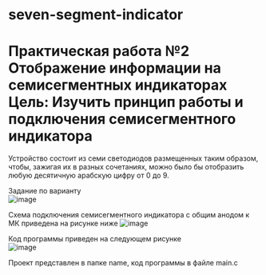 # seven-segment-indicator
<h1>Практическая работа №2 Отображение информации на семисегментных индикаторах <br>
Цель: Изучить принцип работы и подключения семисегментного индикатора</h1>

Устройство состоит из семи светодиодов размещенных таким образом, чтобы, зажигая их в разных сочетаниях, можно было бы отобразить любую десятичную арабскую цифру 
от 0 до 9.

Задание по варианту <br>
![image](https://user-images.githubusercontent.com/126500303/224614299-9f305052-6e8d-4451-8acf-4d5cda2111af.png)

Схема подключения семисегментного индикатора с общим анодом к МК приведена на рисунке ниже
![image](https://user-images.githubusercontent.com/126500303/224613941-f73f9b83-e135-465e-986d-374a9eff6804.png)

Код программы приведен на следующем рисунке <br>
![image](https://user-images.githubusercontent.com/126500303/224614041-c2fe9fb4-eaf2-47da-8a37-13f0f81d0c66.png)


Проект представлен в папке name, код программы в файле main.c



